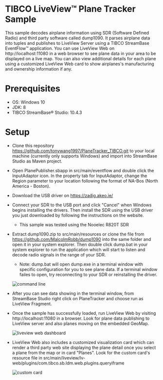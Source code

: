 
# TIBCO LiveView&trade; Plane Tracker Sample

This sample decodes airplane information using SDR (Software Defined Radio) and third party software called dump1090. It parses airplane data into tuples and publishes to LiveView Server using a TIBCO StreamBase EventFlow&trade; application. You can use LiveView Web on http://localhost:11080 in a web browser to see plane data in your area to be displayed on a live map. You can also view additional details for each plane using a customized LiveView Web card to show airplanes's manufacturing and ownership information if any.

# Prerequisites

* OS: Windows 10
* JDK: 8
* TIBCO StreamBase&reg; Studio: 10.4.3

# Setup

* Clone this repository https://github.com/tonywang1997/PlaneTracker_TIBCO.git to your local machine (currently only supports Windows) and import into StreamBase Studio as Maven project.

* Open PlanePublisher.sbapp in src/main/eventflow and double click the InputAdaptor icon. In the property tab for InputAdaptor, change the Region parameter to your location following the format of NA-Bos (North America - Boston).

* Download the USB driver on https://zadig.akeo.ie/

* Connect your SDR to the USB port and click "Cancel" when Windows begins installing the drivers. Then install the SDR using the USB driver you just downloaded by following the instructions on the website.
	* This sample was tested using the Nooelec R820T SDR
	
* Extract dump1090.zip to src/main/resources or clone the file from https://github.com/MalcolmRobb/dump1090 into the same folder and open it in your system explorer. Then double click dump.bat in your system explorer to run the application which will start to listen and decode radio signals in the range of your SDR.
	* Note: dump.bat will open dump.exe in a terminal window with specific configuration for you to see plane data. If a terminal window failes to open, try reconnecting to your SDR or reinstalling the driver.
	
	![command line](src/site/markdown/images/planetracker1.png)
	
* After you can see data showing in the terminal window, from StreamBase Studio right click on PlaneTracker and choose run as LiveView Fragment.
	
* Once the sample has successfully loaded, run LiveView Web by visiting http://localhost:11080 in a browser. Look for plane data publishing to LiveView server and also planes moving on the embedded GeoMap.

	![liveview web dashboard](src/site/markdown/images/planetracker2.png)

	
* LiveView Web also includes a customized visualization card which can render a third party web site displaying the plane detail once you select a plane from the map or in card "Planes". Look for the custom card's resource file in src/main/liveview/lv-web/plugins/com.tibco.sb.ldm.web.plugins.queryiframe
	
	![custom card](src/site/markdown/images/planetracker3.png)
	  